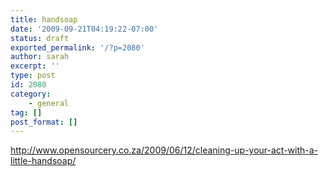 ```yaml
---
title: handsoap
date: '2009-09-21T04:19:22-07:00'
status: draft
exported_permalink: '/?p=2080'
author: sarah
excerpt: ''
type: post
id: 2080
category:
    - general
tag: []
post_format: []
---
```

http://www.opensourcery.co.za/2009/06/12/cleaning-up-your-act-with-a-little-handsoap/